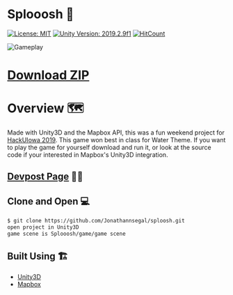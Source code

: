 # Splooosh 🐠 

[![License: MIT](https://img.shields.io/badge/License-MIT-green.svg)](https://opensource.org/licenses/MIT) 
[![Unity Version: 2019.2.9f1](https://img.shields.io/badge/Unity%20Version%3A-2019.2.9f1-green)](https://unity3d.com)
[![HitCount](http://hits.dwyl.com/jonathannsegal/sploosh.svg)](http://hits.dwyl.com/jonathannsegal/sploosh)

![Gameplay](https://media.giphy.com/media/jn20JEiByPMrXG80CP/giphy.gif)

<a id="raw-url" href="https://drive.google.com/u/0/uc?export=download&confirm=Jq3B&id=1iEExPSas4td9tZZaRAXCnb_01Il5pYn4"><h1>Download ZIP</h1></a>

# Overview 🗺️
Made with Unity3D and the Mapbox API, this was a fun weekend project for [HackUIowa 2019](https://hack.uiowa.edu/). This game won best in class for Water Theme. If you want to play the game for yourself download and run it, or look at the source code if your interested in Mapbox's Unity3D integration.

## [Devpost Page](https://devpost.com/software/sploosh) 👨‍💻

## Clone and Open 💻

```bash
$ git clone https://github.com/Jonathannsegal/sploosh.git
open project in Unity3D
game scene is Splooosh/game/game scene
```

## Built Using 🏗️

- [Unity3D](https://unity.com/)
- [Mapbox](https://mapbox.com/)
